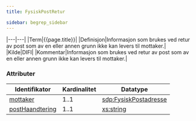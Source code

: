 ```yaml
---
title: FysiskPostRetur  

sidebar: begrep_sidebar
---
```


|---|---|
|Term|{{page.title}}|
|Definisjon|Informasjon som brukes ved retur av post som av en eller annen grunn ikke kan levers til mottaker.|
|Kilde|DIFI|
|Kommentar|Informasjon som brukes ved retur av post som av en eller annen grunn ikke kan levers til mottaker.|

### Attributer

| Identifikator                                   | Kardinalitet | Datatype                                              |
| ----------------------------------------------- | ------------ | ----------------------------------------------------- |
| [mottaker]({{site.baseurl}}/resources/begrep/felles/Mottaker)                   | 1..1         | [sdp:FysiskPostadresse]({{site.baseurl}}/resources/begrep/sikkerDigitalPost/begrep/FysiskPostadresse)            |
| [postHaandtering]({{site.baseurl}}/resources/begrep/sikkerDigitalPost/begrep/returPostHaandtering) | 1..1         | [xs:string](http://www.w3.org/TR/xmlschema-2/#string) |
